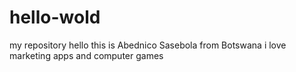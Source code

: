 # hello-wold
my repository
hello
this is Abednico Sasebola from Botswana
i love marketing apps and computer games

